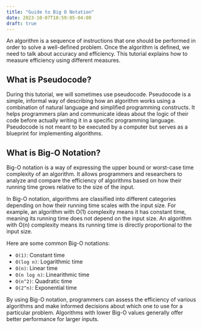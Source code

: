 ```yaml
---
title: "Guide to Big O Notation"
date: 2023-10-07T18:59:05-04:00
draft: true
---
```


An algorithm is a sequence of instructions that one should be performed in order to solve a well-defined problem. Once the algorithm is defined, we need to talk about accuracy and efficiency. This tutorial explains how to measure efficiency using different measures.

<!--more-->

## What is Pseudocode?

During this tutorial, we will sometimes use pseudocode. Pseudocode is a simple, informal way of describing how an algorithm works using a combination of natural language and simplified programming constructs. It helps programmers plan and communicate ideas about the logic of their code before actually writing it in a specific programming language. Pseudocode is not meant to be executed by a computer but serves as a blueprint for implementing algorithms.

## What is Big-O Notation?

Big-O notation is a way of expressing the upper bound or worst-case time complexity of an algorithm. It allows programmers and researchers to analyze and compare the efficiency of algorithms based on how their running time grows relative to the size of the input.

In Big-O notation, algorithms are classified into different categories depending on how their running time scales with the input size. For example, an algorithm with O(1) complexity means it has constant time, meaning its running time does not depend on the input size. An algorithm with O(n) complexity means its running time is directly proportional to the input size.

Here are some common Big-O notations:

- `O(1)`: Constant time
- `O(log n)`: Logarithmic time
- `O(n)`: Linear time
- `O(n log n)`: Linearithmic time
- `O(n^2)`: Quadratic time
- `O(2^n)`: Exponential time

By using Big-O notation, programmers can assess the efficiency of various algorithms and make informed decisions about which one to use for a particular problem. Algorithms with lower Big-O values generally offer better performance for larger inputs.